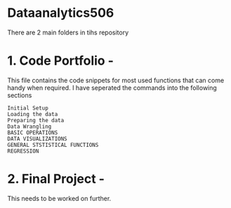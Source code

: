 # Dataanalytics506
There are 2 main folders in tihs repository
# 1. Code Portfolio - 
This file contains the code snippets for most used functions that can come handy when required.
  I have seperated the commands into the following sections
  
    Initial Setup
    Loading the data
    Preparing the data
    Data Wrangling
    BASIC OPERATIONS
    DATA VISUALIZATIONS
    GENERAL STSTISTICAL FUNCTIONS
    REGRESSION
    
# 2. Final Project - 
This needs to be worked on further.
